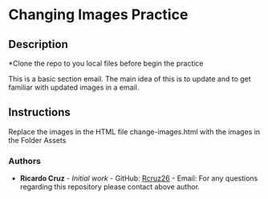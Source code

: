 # Changing Images Practice

## Description

*Clone the repo to you local files before begin the practice

This is a basic section email. The main idea of this is to update and to get familiar with updated images in a email.

## Instructions
Replace the images in the HTML file change-images.html with the images in the Folder Assets

### Authors

-   **Ricardo Cruz** - _Initial work_ - GitHub: [Rcruz26](https://github.com/Rcruz26) - Email: 
    For any questions regarding this repository please contact above author.
